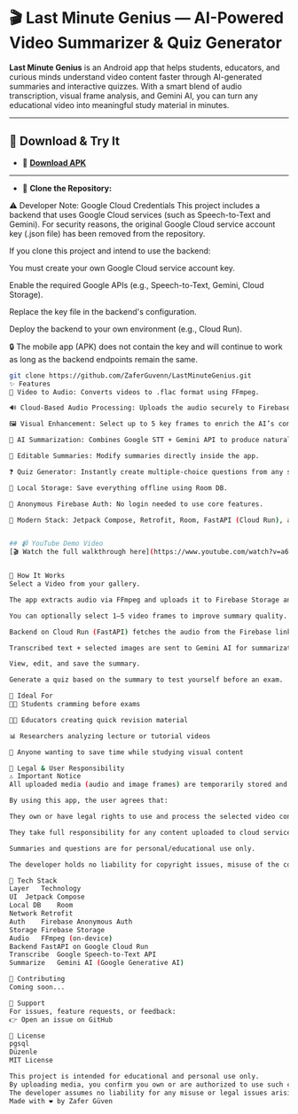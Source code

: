 
# 🎬 Last Minute Genius — AI-Powered Video Summarizer & Quiz Generator

**Last Minute Genius** is an Android app that helps students, educators, and curious minds understand video content faster through AI-generated summaries and interactive quizzes. With a smart blend of audio transcription, visual frame analysis, and Gemini AI, you can turn any educational video into meaningful study material in minutes.

---

## 📲 Download & Try It

- 📱 **[Download APK](https://drive.google.com/file/d/1sgewP1MF868QcCsFDlRYOlP-B-8qcKH2/view?usp=sharing)**



---
- 🧬 **Clone the Repository:**

⚠️ Developer Note: Google Cloud Credentials
This project includes a backend that uses Google Cloud services (such as Speech-to-Text and Gemini). For security reasons, the original Google Cloud service account key (.json file) has been removed from the repository.

If you clone this project and intend to use the backend:

You must create your own Google Cloud service account key.

Enable the required Google APIs (e.g., Speech-to-Text, Gemini, Cloud Storage).

Replace the key file in the backend's configuration.

Deploy the backend to your own environment (e.g., Cloud Run).

🔒 The mobile app (APK) does not contain the key and will continue to work as long as the backend endpoints remain the same.

```bash
git clone https://github.com/ZaferGuvenn/LastMinuteGenius.git
✨ Features
🎥 Video to Audio: Converts videos to .flac format using FFmpeg.

🔊 Cloud-Based Audio Processing: Uploads the audio securely to Firebase Storage.

🖼️ Visual Enhancement: Select up to 5 key frames to enrich the AI’s context understanding.

🧠 AI Summarization: Combines Google STT + Gemini API to produce natural, readable summaries.

📝 Editable Summaries: Modify summaries directly inside the app.

❓ Quiz Generator: Instantly create multiple-choice questions from any summary.

💾 Local Storage: Save everything offline using Room DB.

🔐 Anonymous Firebase Auth: No login needed to use core features.

🧱 Modern Stack: Jetpack Compose, Retrofit, Room, FastAPI (Cloud Run), and Firebase.


## 📹 YouTube Demo Video  
[🎬 Watch the full walkthrough here](https://www.youtube.com/watch?v=a6wiAR-3vsM)


🚀 How It Works
Select a Video from your gallery.

The app extracts audio via FFmpeg and uploads it to Firebase Storage anonymously.

You can optionally select 1–5 video frames to improve summary quality.

Backend on Cloud Run (FastAPI) fetches the audio from the Firebase link and transcribes it using Google STT.

Transcribed text + selected images are sent to Gemini AI for summarization.

View, edit, and save the summary.

Generate a quiz based on the summary to test yourself before an exam.

👥 Ideal For
🧑‍🎓 Students cramming before exams

👩‍🏫 Educators creating quick revision material

📊 Researchers analyzing lecture or tutorial videos

🧠 Anyone wanting to save time while studying visual content

👮 Legal & User Responsibility
⚠️ Important Notice
All uploaded media (audio and image frames) are temporarily stored and processed via Firebase and Google Cloud services.

By using this app, the user agrees that:

They own or have legal rights to use and process the selected video content.

They take full responsibility for any content uploaded to cloud services.

Summaries and questions are for personal/educational use only.

The developer holds no liability for copyright issues, misuse of the content, or third-party data processing.

🧪 Tech Stack
Layer	Technology
UI	Jetpack Compose
Local DB	Room
Network	Retrofit
Auth	Firebase Anonymous Auth
Storage	Firebase Storage
Audio	FFmpeg (on-device)
Backend	FastAPI on Google Cloud Run
Transcribe	Google Speech-to-Text API
Summarize	Gemini AI (Google Generative AI)

🤝 Contributing
Coming soon...

📩 Support
For issues, feature requests, or feedback:
👉 Open an issue on GitHub

📜 License
pgsql
Düzenle
MIT License

This project is intended for educational and personal use only.
By uploading media, you confirm you own or are authorized to use such content.
The developer assumes no liability for any misuse or legal issues arising from user-submitted content.
Made with ❤️ by Zafer Güven
